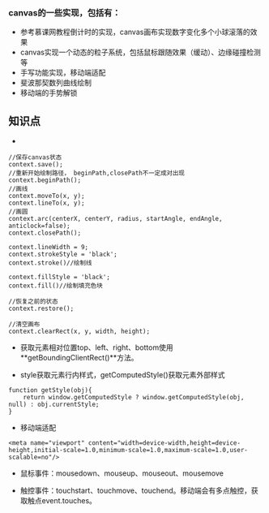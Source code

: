 ### canvas的一些实现，包括有：
* 参考慕课网教程倒计时的实现，canvas画布实现数字变化多个小球滚落的效果
* canvas实现一个动态的粒子系统，包括鼠标跟随效果（缓动）、边缘碰撞检测等
* 手写功能实现，移动端适配
* 斐波那契数列曲线绘制
* 移动端的手势解锁

## 知识点

* 
```
//保存canvas状态
context.save();
//重新开始绘制路径， beginPath,closePath不一定成对出现
context.beginPath();
//画线
context.moveTo(x, y);
context.lineTo(x, y);
//画圆
context.arc(centerX, centerY, radius, startAngle, endAngle, anticlock=false);
context.closePath();

context.lineWidth = 9;
context.strokeStyle = 'black';
context.stroke()//绘制线

context.fillStyle = 'black';
context.fill()//绘制填充色块

//恢复之前的状态
context.restore();

//清空画布
context.clearRect(x, y, width, height);
```

* 获取元素相对位置top、left、right、bottom使用**getBoundingClientRect()**方法。

* style获取元素行内样式，getComputedStyle()获取元素外部样式
```
function getStyle(obj){
	return window.getComputedStyle ? window.getComputedStyle(obj, null) : obj.currentStyle;
}
```

* 移动端适配
```
<meta name="viewport" content="width=device-width,height=device-height,initial-scale=1.0,minimum-scale=1.0,maximum-scale=1.0,user-scalable=no"/>
```

* 鼠标事件：mousedown、mouseup、mouseout、mousemove

* 触控事件：touchstart、touchmove、touchend。移动端会有多点触控，获取触点event.touches。
